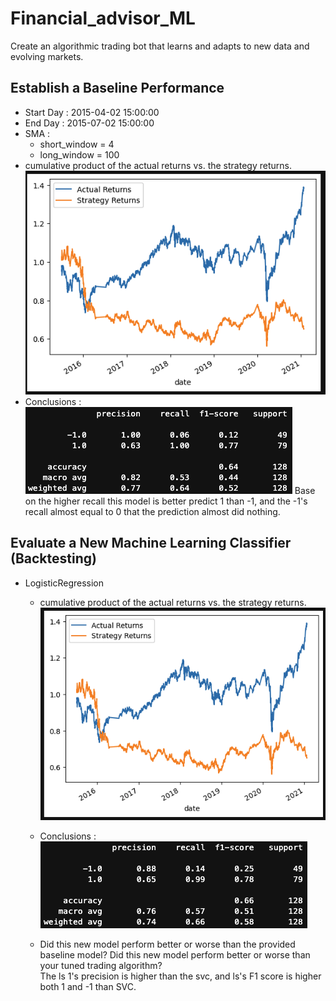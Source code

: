 # Financial_advisor_ML
Create an algorithmic trading bot that learns and adapts to new data and evolving markets.

## Establish a Baseline Performance 
- Start Day : 2015-04-02 15:00:00
- End Day : 2015-07-02 15:00:00
- SMA :
	- short_window = 4
	- long_window = 100
- cumulative product of the actual returns vs. the strategy returns.</br>
![alt text](https://github.com/wf880180/Financial_advisor_ML/blob/main/README_image/Baseline_cumulative.png)
- Conclusions : </br>
![alt text](https://github.com/wf880180/Financial_advisor_ML/blob/main/README_image/classifier_1.png)
Base on the higher recall this model is better predict 1 than -1, and the -1's recall almost equal to 0 that the prediction almost did nothing.


## Evaluate a New Machine Learning Classifier (Backtesting)
- LogisticRegression
	- cumulative product of the actual returns vs. the strategy returns.</br>
	![alt text](https://github.com/wf880180/Financial_advisor_ML/blob/main/README_image/Ls_backtest_cumulative.png)
	
	- Conclusions : </br>
	![alt text](https://github.com/wf880180/Financial_advisor_ML/blob/main/README_image/Ls_classification.png)

	- Did this new model perform better or worse than the provided baseline model? Did this new model perform better or worse than your tuned trading algorithm? </br>
	The ls 1's precision is higher than the svc, and ls's F1 score is higher both 1 and -1 than SVC.
